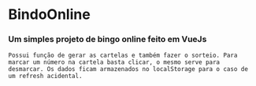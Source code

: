 # BindoOnline

### Um simples projeto de bingo online feito em VueJs
```
Possui função de gerar as cartelas e também fazer o sorteio. Para marcar um número na cartela basta clicar, o mesmo serve para desmarcar. Os dados ficam armazenados no localStorage para o caso de um refresh acidental.
